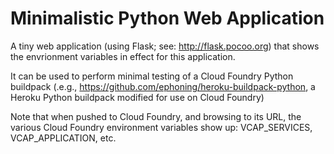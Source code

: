 Minimalistic Python Web Application
===================================
A tiny web application (using Flask; see: http://flask.pocoo.org) that shows the envrionment variables in effect for this application.

It can be used to perform minimal testing of a Cloud Foundry Python buildpack (.e.g., https://github.com/ephoning/heroku-buildpack-python, a Heroku Python buildpack modified for use on Cloud Foundry)

Note that when pushed to Cloud Foundry, and browsing to its URL, the various Cloud Foundry environment variables show up: VCAP_SERVICES, VCAP_APPLICATION, etc.
